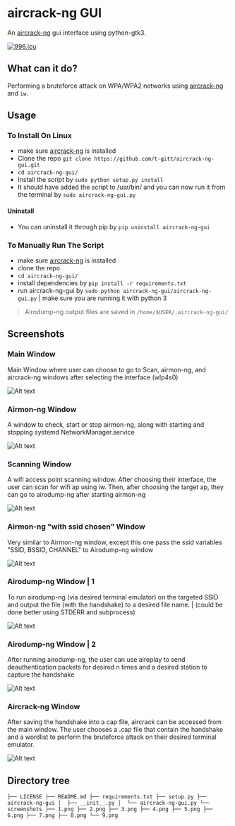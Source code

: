 # aircrack-ng GUI

An [aircrack-ng](https://www.github.com/aircrack-ng/aircrack-ng) gui interface using python-gtk3. 

[![996.icu](https://img.shields.io/badge/link-996.icu-red.svg)](https://996.icu)

## What can it do?
Performing a bruteforce attack on WPA/WPA2 networks using [aircrack-ng](https://www.github.com/aircrack-ng/aircrack-ng) and `iw`.

## Usage
### To Install On Linux
* make sure [aircrack-ng](https://www.github.com/aircrack-ng/aircrack-ng) is installed
* Clone the repo `git clone https://github.com/t-gitt/aircrack-ng-gui.git`
* `cd aircrack-ng-gui/`
* Install the script by `sudo python setup.py install`
* It should have added the script to /usr/bin/ and you can now run it from the terminal by `sudo aircrack-ng-gui.py`

#### Uninstall
* You can uninstall it through pip by `pip uninstall aircrack-ng-gui`


### To Manually Run The Script
* make sure [aircrack-ng](https://www.github.com/aircrack-ng/aircrack-ng) is installed
* clone the repo
* `cd aircrack-ng-gui/`
* install dependencies by `pip install -r requirements.txt`
* run aircrack-ng-gui by `sudo python aircrack-ng-gui/aircrack-ng-gui.py` | make sure you are running it with python 3

> Airodump-ng output files are saved in `/home/$USER/.aircrack-ng-gui/`

## Screenshots

### Main Window
Main Window where user can choose to go to Scan, airmon-ng, and aircrack-ng windows after selecting the interface (wlp4s0)

![Alt text](screenshots/1.png?raw=true "ScreenShot 1")

### Airmon-ng  Window
A window to check, start or stop airmon-ng, along with starting and stopping systemd NetworkManager.service

![Alt text](screenshots/9.png?raw=true "ScreenShot 9")

### Scanning Window
A wifi access point scanning window. After choosing their interface, the user can scan for wifi ap using iw. Then, after choosing the target ap, they can go to airodump-ng after starting airmon-ng

![Alt text](screenshots/2.png?raw=true "ScreenShot 2")

### Airmon-ng "with ssid chosen" Window
Very similar to Airmon-ng window, except this one pass the ssid variables "SSID, BSSID, CHANNEL" to Airodump-ng window

![Alt text](screenshots/3.png?raw=true "ScreenShot 3")

### Airodump-ng Window | 1
To run airodump-ng (via desired terminal emulator) on the targeted SSID and output the file (with the handshake) to a desired file name. | (could be done better using STDERR and subprocess)

![Alt text](screenshots/5.png?raw=true "ScreenShot 5")



### Airodump-ng Window | 2
After running airodump-ng, the user can use aireplay to send deauthentication packets for desired n times and a desired station to capture the handshake

![Alt text](screenshots/6.png?raw=true "ScreenShot 6")

### Aircrack-ng Window
After saving the handshake into a cap file, aircrack can be accessed from the main window. The user chooses a .cap file that contain the handshake and a wordlist to perform the bruteforce attack on their desired terminal emulator.

![Alt text](screenshots/8.png?raw=true "ScreenShot 8")

## Directory tree
`
├── LICENSE
├── README.md
├── requirements.txt
├── setup.py
├── aircrack-ng-gui
│  ├── __init__.py
│  └── aircrack-ng-gui.py
└── screenshots
   ├── 1.png
   ├── 2.png
   ├── 3.png
   ├── 4.png
   ├── 5.png
   ├── 6.png
   ├── 7.png
   ├── 8.png
   └── 9.png
`
